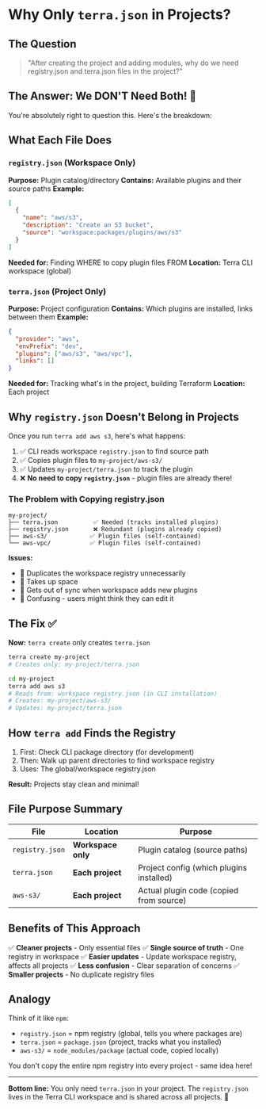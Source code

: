 # Why Only `terra.json` in Projects?

## The Question

> "After creating the project and adding modules, why do we need registry.json and terra.json files in the project?"

## The Answer: We DON'T Need Both! 🎯

You're absolutely right to question this. Here's the breakdown:

## What Each File Does

### `registry.json` (Workspace Only)
**Purpose:** Plugin catalog/directory
**Contains:** Available plugins and their source paths
**Example:**
```json
[
  {
    "name": "aws/s3",
    "description": "Create an S3 bucket",
    "source": "workspace:packages/plugins/aws/s3"
  }
]
```
**Needed for:** Finding WHERE to copy plugin files FROM
**Location:** Terra CLI workspace (global)

### `terra.json` (Project Only)
**Purpose:** Project configuration
**Contains:** Which plugins are installed, links between them
**Example:**
```json
{
  "provider": "aws",
  "envPrefix": "dev",
  "plugins": ["aws/s3", "aws/vpc"],
  "links": []
}
```
**Needed for:** Tracking what's in the project, building Terraform
**Location:** Each project

## Why `registry.json` Doesn't Belong in Projects

Once you run `terra add aws s3`, here's what happens:

1. ✅ CLI reads workspace `registry.json` to find source path
2. ✅ Copies plugin files to `my-project/aws-s3/`
3. ✅ Updates `my-project/terra.json` to track the plugin
4. ❌ **No need to copy `registry.json`** - plugin files are already there!

### The Problem with Copying registry.json

```
my-project/
├── terra.json          ✅ Needed (tracks installed plugins)
├── registry.json       ❌ Redundant (plugins already copied)
├── aws-s3/            ✅ Plugin files (self-contained)
└── aws-vpc/           ✅ Plugin files (self-contained)
```

**Issues:**
- 🔴 Duplicates the workspace registry unnecessarily
- 🔴 Takes up space
- 🔴 Gets out of sync when workspace adds new plugins
- 🔴 Confusing - users might think they can edit it

## The Fix ✅

**Now:** `terra create` only creates `terra.json`

```bash
terra create my-project
# Creates only: my-project/terra.json

cd my-project
terra add aws s3
# Reads from: workspace registry.json (in CLI installation)
# Creates: my-project/aws-s3/
# Updates: my-project/terra.json
```

## How `terra add` Finds the Registry

1. First: Check CLI package directory (for development)
2. Then: Walk up parent directories to find workspace registry
3. Uses: The global/workspace registry.json

**Result:** Projects stay clean and minimal!

## File Purpose Summary

| File | Location | Purpose |
|------|----------|---------|
| `registry.json` | **Workspace only** | Plugin catalog (source paths) |
| `terra.json` | **Each project** | Project config (which plugins installed) |
| `aws-s3/` | **Each project** | Actual plugin code (copied from source) |

## Benefits of This Approach

✅ **Cleaner projects** - Only essential files
✅ **Single source of truth** - One registry in workspace
✅ **Easier updates** - Update workspace registry, affects all projects
✅ **Less confusion** - Clear separation of concerns
✅ **Smaller projects** - No duplicate registry files

## Analogy

Think of it like `npm`:
- `registry.json` = npm registry (global, tells you where packages are)
- `terra.json` = `package.json` (project, tracks what you installed)
- `aws-s3/` = `node_modules/package` (actual code, copied locally)

You don't copy the entire npm registry into every project - same idea here!

---

**Bottom line:** You only need `terra.json` in your project. The `registry.json` lives in the Terra CLI workspace and is shared across all projects. 🎉


